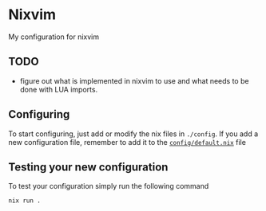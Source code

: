 # Nixvim

My configuration for nixvim

## TODO

- figure out what is implemented in nixvim to use and what needs to be done with LUA imports.

## Configuring

To start configuring, just add or modify the nix files in `./config`.
If you add a new configuration file, remember to add it to the
[`config/default.nix`](./config/default.nix) file

## Testing your new configuration

To test your configuration simply run the following command

```
nix run .
```
